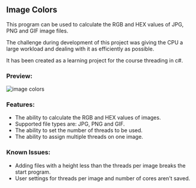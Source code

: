 ## Image Colors
This program can be used to calculate the RGB and HEX values of JPG, PNG and GIF image files.

The challenge during development of this project was giving the CPU a large workload and dealing with it as efficiently as possible.

It has been created as a learning project for the course threading in c#. 


### Preview:
![image colors](https://cloud.githubusercontent.com/assets/4095127/4436071/f2c3c5fc-4763-11e4-9d18-0b9bb7aa4dd6.png)

### Features:
 - The ability to calculate the RGB and HEX values of images.
 - Supported file types are: JPG, PNG and GIF.
 - The ability to set the number of threads to be used.
 - The ability to assign multiple threads on one image.

### Known Issues:
 - Adding files with a height less than the threads per image breaks the start program.
 - User settings for threads per image and number of cores aren't saved.
